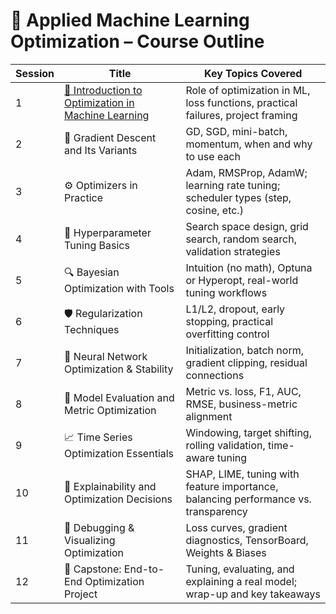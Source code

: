 # 📘 Applied Machine Learning Optimization – Course Outline

| Session | Title                                               | Key Topics Covered                                                                 |
|---------|-----------------------------------------------------|------------------------------------------------------------------------------------|
| 1       | [🧭 Introduction to Optimization in Machine Learning](https://github.com/mnoorchenar/Courses/tree/main/INFO-6154%20Machine%20Learning%20Optimization%20Strategies/%F0%9F%A7%AD%20Introduction%20to%20Optimization%20in%20Machine%20Learning) | Role of optimization in ML, loss functions, practical failures, project framing   |
| 2       | 🧮 Gradient Descent and Its Variants                | GD, SGD, mini-batch, momentum, when and why to use each                           |
| 3       | ⚙️ Optimizers in Practice                           | Adam, RMSProp, AdamW; learning rate tuning; scheduler types (step, cosine, etc.)  |
| 4       | 🧪 Hyperparameter Tuning Basics                     | Search space design, grid search, random search, validation strategies            |
| 5       | 🔍 Bayesian Optimization with Tools                 | Intuition (no math), Optuna or Hyperopt, real-world tuning workflows              |
| 6       | 🛡️ Regularization Techniques                        | L1/L2, dropout, early stopping, practical overfitting control                     |
| 7       | 🧠 Neural Network Optimization & Stability          | Initialization, batch norm, gradient clipping, residual connections               |
| 8       | 📏 Model Evaluation and Metric Optimization         | Metric vs. loss, F1, AUC, RMSE, business-metric alignment                         |
| 9       | 📈 Time Series Optimization Essentials              | Windowing, target shifting, rolling validation, time-aware tuning                 |
| 10      | 🔎 Explainability and Optimization Decisions        | SHAP, LIME, tuning with feature importance, balancing performance vs. transparency|
| 11      | 🧰 Debugging & Visualizing Optimization             | Loss curves, gradient diagnostics, TensorBoard, Weights & Biases                  |
| 12      | 🚀 Capstone: End-to-End Optimization Project        | Tuning, evaluating, and explaining a real model; wrap-up and key takeaways        |
